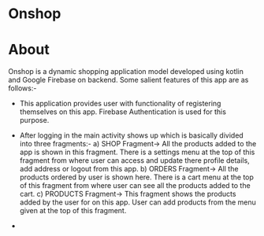 # Onshop

# About 

Onshop is a dynamic shopping application model developed using kotlin and Google Firebase on backend. Some salient features of this app are as follows:-

* This application provides user with functionality of registering themselves on this app. Firebase Authentication is used for this purpose. 

* After logging in the main activity shows up which is basically divided into three fragments:- 
  a) SHOP Fragment-> All the products added to the app is shown in this fragment. There is a settings menu at the top of this fragment from where user can access and update there profile details, add address or logout from this app.
  b) ORDERS Fragment-> All the products ordered by user is shown here. There is a cart menu at the top of this fragment from where user can see all the products added to the cart.
  c) PRODUCTS Fragment-> This fragment shows the products added by the user for on this app. User can add products from the menu given at the top of this fragment.
  
* 

